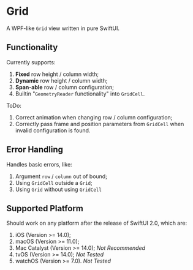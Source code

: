 # Grid

A WPF-like `Grid` view written in pure SwiftUI.

## Functionality

Currently supports:

1. **Fixed** row height / column width;
2. **Dynamic** row height / column width;
3. **Span-able** row / column configuration;
4. Builtin "`GeometryReader` functionality" into `GridCell`.

ToDo:

1. Correct animation when changing row / column configuration;
2. Correctly pass frame and position parameters from  `GridCell` when invalid configuration is found.

## Error Handling

Handles basic errors, like:

1) Argument `row` / `column` out of bound;
2) Using `GridCell` outside a `Grid`;
3) Using `Grid` without using `GridCell`

## Supported Platform

Should work on any platform after the release of SwiftUI 2.0, which are:

1. iOS (Version >= 14.0);
2. macOS (Version >= 11.0);
3. Mac Catalyst (Version >= 14.0); *Not Recommended*
4. tvOS (Version >= 14.0); *Not Tested*
5. watchOS (Version >= 7.0). *Not Tested*
